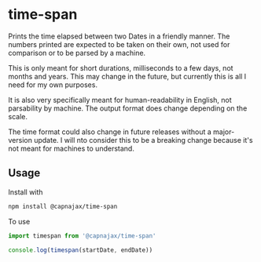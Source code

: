 # time-span

Prints the time elapsed between two Dates in a friendly manner. The numbers printed are expected to be taken on their own, not used for comparison or to be parsed by a machine.

This is only meant for short durations, milliseconds to a few days, not months and years. This may change in the future, but currently this is all I need for my own purposes.

It is also very specifically meant for human-readability in English, not parsability by machine. The output format does change depending on the scale.

The time format could also change in future releases without a major-version update. I will nto consider this to be a breaking change because it's not meant for machines to understand.

## Usage

Install with 

```sh
npm install @capnajax/time-span
```

To use

```javascript
import timespan from '@capnajax/time-span'

console.log(timespan(startDate, endDate))
```

